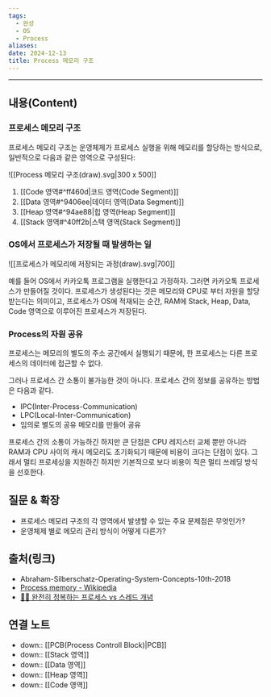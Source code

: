```yaml
---
tags:
  - 완성
  - OS
  - Process
aliases: 
date: 2024-12-13
title: Process 메모리 구조
---
```

---

## 내용(Content)

### 프로세스 메모리 구조
프로세스 메모리 구조는 운영체제가 프로세스 실행을 위해 메모리를 할당하는 방식으로, 일반적으로 다음과 같은 영역으로 구성된다:

![[Process 메모리 구조(draw).svg|300 x 500]]

1. [[Code 영역#^ff460d|코드 영역(Code Segment)]]
2. [[Data 영역#^9406ee|데이터 영역(Data Segment)]]
3. [[Heap 영역#^94ae88|힙 영역(Heap Segment)]]
4. [[Stack 영역#^40ff2b|스택 영역(Stack Segment)]]

### OS에서 프로세스가 저장될 때 발생하는 일

![[프로세스가 메모리에 저장되는 과정(draw).svg|700]]

예를 들어 OS에서 카카오톡 프로그램을 실행한다고 가정하자. 그러면 카카오톡 프로세스가 만들어질 것이다. 프로세스가 생성된다는 것은 메모리와 CPU로 부터 자원을 할당 받는다는 의미이고, 프로세스가 OS에 적재되는 순간, RAM에 Stack, Heap, Data, Code 영역으로 이루어진 프로세스가 저장된다.

### Process의 자원 공유
프로세스는 메모리의 별도의 주소 공간에서 실행되기 때문에, 한 프로세스는 다른 프로세스의 데이터에 접근할 수 없다. 

그러나 프로세스 간 소통이 불가능한 것이 아니다. 프로세스 간의 정보를 공유하는 방법은 다음과 같다.

- IPC(Inter-Process-Communication)
- LPC(Local-Inter-Communication)
- 임의로 별도의 공유 메모리를 만들어 공유

프로세스 간의 소통이 가능하긴 하지만 큰 단점은 CPU 레지스터 교체 뿐만 아니라 RAM과 CPU 사이의 캐시 메모리도 초기화되기 때문에 비용이 크다는 단점이 있다. 그래서 멀티 프로세싱을 지원하긴 하지만 기본적으로 보다 비용이 적은 멀티 쓰레딩 방식을 선호한다.

## 질문 & 확장

- 프로세스 메모리 구조의 각 영역에서 발생할 수 있는 주요 문제점은 무엇인가? 
- 운영체제 별로 메모리 관리 방식이 어떻게 다른가?

## 출처(링크)

- Abraham-Silberschatz-Operating-System-Concepts-10th-2018
- [Process memory - Wikipedia](https://en.wikipedia.org/wiki/Process_memory)
- [👩‍💻 ‍완전히 정복하는 프로세스 vs 스레드 개념](https://inpa.tistory.com/entry/%F0%9F%91%A9%E2%80%8D%F0%9F%92%BB-%ED%94%84%EB%A1%9C%EC%84%B8%EC%8A%A4-%E2%9A%94%EF%B8%8F-%EC%93%B0%EB%A0%88%EB%93%9C-%EC%B0%A8%EC%9D%B4#%ED%94%84%EB%A1%9C%EC%84%B8%EC%8A%A4%EC%9D%98_%EC%9E%90%EC%9B%90_%EA%B3%B5%EC%9C%A0)

## 연결 노트

- down:: [[PCB(Process Controll Block)|PCB]]
- down:: [[Stack 영역]]
- down:: [[Data 영역]]
- down:: [[Heap 영역]]
- down:: [[Code 영역]]





